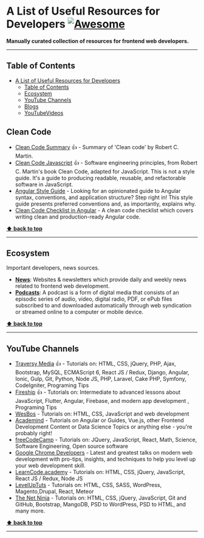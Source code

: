 # A List of Useful Resources for Developers [![Awesome](https://cdn.rawgit.com/sindresorhus/awesome/d7305f38d29fed78fa85652e3a63e154dd8e8829/media/badge.svg)](https://github.com/sindresorhus/awesome)

**Manually curated collection of resources for frontend web developers.**


---------------------------------------------------------

## Table of Contents

- [A List of Useful Resources for Developers](#a-list-of-useful-resources-for-developers)
  - [Table of Contents](#table-of-contents)
  - [Ecosystem](#ecosystem)
  - [YouTube Channels](#youtube-channels)
  - [Blogs](#blogs)
  - [YouTubeVideos](#youtubevideos)
  
  
## Clean Code

- [Clean Code Summary](https://gist.github.com/wojteklu/73c6914cc446146b8b533c0988cf8d29) 👍 - Summary of 'Clean code' by Robert C. Martin.
- [Clean Code Javascript](https://github.com/ryanmcdermott/clean-code-javascript/blob/master/README.md) 👍 - Software engineering principles, from Robert C. Martin's book Clean Code, adapted for JavaScript. This is not a style guide. It's a guide to producing readable, reusable, and refactorable software in JavaScript.
- [Angular Style Guide](https://angular.io/guide/styleguide) - Looking for an opinionated guide to Angular syntax, conventions, and application structure? Step right in! This style guide presents preferred conventions and, as importantly, explains why.
- [Clean Code Checklist in Angular](https://itnext.io/clean-code-checklist-in-angular-%EF%B8%8F-10d4db877f74) - A clean code checklist which covers writing clean and production-ready Angular code.

**[⬆ back to top](#table-of-contents)**

---------------------------------------------------------

## Ecosystem

Important developers, news sources.

+ **[News](ecosystem/news.md)**: Websites & newsletters which provide daily and weekly news related to frontend web development.
+ **[Podcasts](ecosystem/podcasts.md)**: A podcast is a form of digital media that consists of an episodic series of audio, video, digital radio, PDF, or ePub files subscribed to and downloaded automatically through web syndication or streamed online to a computer or mobile device.


**[⬆ back to top](#table-of-contents)**

---------------------------------------------------------

## YouTube Channels

- [Traversy Media](https://www.youtube.com/user/TechGuyWeb/) 👍 - Tutorials on: HTML, CSS, jQuery, PHP, Ajax, Bootstrap, MySQL, ECMAScript 6, React JS / Redux, Django, Angular, Ionic, Gulp, Git, Python, Node JS, PHP, Laravel, Cake PHP, Symfony, CodeIgniter, Programing Tips
- [Fireship](https://www.youtube.com/channel/UCsBjURrPoezykLs9EqgamOA) 👍 - Tutorials on: Intermediate to advanced lessons about JavaScript, Flutter, Angular, Firebase, and modern app development
, Programing Tips
- [WesBos](https://www.youtube.com/user/wesbos/videos) - Tutorials on: HTML, CSS, JavaScript and web development
- [Academind](https://www.youtube.com/channel/UCSJbGtTlrDami-tDGPUV9-w/videos) - Tutorials on Angular or Guides, Vue.js, other Frontend Development Content or Data Science Topics or anything else - you're probably right!
- [freeCodeCamp](https://www.youtube.com/channel/UC8butISFwT-Wl7EV0hUK0BQ/) - Tutorials on: JQuery, JavaScript, React, Math, Science, Software Engineering, Open source software
- [Google Chrome Developers](https://www.youtube.com/user/ChromeDevelopers) - Latest and greatest talks on modern web development with pro-tips, insights, and techniques to help you level up your web development skill.
- [LearnCode.academy](https://www.youtube.com/user/learncodeacademy/) - Tutorials on: HTML, CSS, jQuery, JavaScript, React JS / Redux, Node JS
- [LevelUpTuts](https://www.youtube.com/user/LevelUpTuts/) - Tutorials on: HTML, CSS, SASS, WordPress, Magento,Drupal, React, Meteor
- [The Net Ninja](https://www.youtube.com/channel/UCW5YeuERMmlnqo4oq8vwUpg/) - Tutorials on: HTML, CSS, jQuery, JavaScript, Git and GitHub, Bootstrap, MangoDB, PSD to WordPress, PSD to HTML, and many more.


**[⬆ back to top](#table-of-contents)**

---------------------------------------------------------
